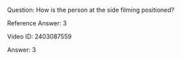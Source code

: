 Question: How is the person at the side filming positioned?

Reference Answer: 3

Video ID: 2403087559

Answer: 3

